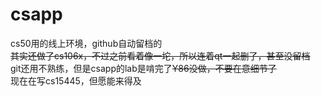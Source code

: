 # csapp #
cs50用的线上环境，github自动留档的  
~~其实还做了cs106x，不过之前看着像一坨，所以连着qt一起删了，甚至没留档~~  
git还用不熟练，但是csapp的lab是啃完了~~Y86没做，不要在意细节了~~  
现在在写cs15445，但愿能来得及
